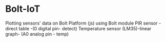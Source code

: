 # Bolt-IoT
Plotting sensors' data on Bolt Platform (js) using Bolt module
PIR sensor - direct table -(0 digital pin- detect)
Temperature sensor (LM35)-linear graph- (A0 analog pin - temp)

